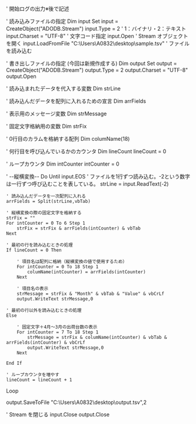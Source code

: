 ' 開始ログの出力※後で記述

' 読み込みファイルの指定 
Dim input
Set input = CreateObject("ADODB.Stream")
input.Type = 2    ' 1：バイナリ・2：テキスト
input.Charset = "UTF-8"    ' 文字コード指定
input.Open    ' Stream オブジェクトを開く
input.LoadFromFile "C:\Users\A0832\desktop\sample.tsv"    ' ファイルを読み込む

' 書き出しファイルの指定 (今回は新規作成する)
Dim output
Set output = CreateObject("ADODB.Stream")
output.Type = 2
output.Charset = "UTF-8"
output.Open

' 読み込まれたデータを代入する変数
Dim strLine

' 読み込んだデータを配列に入れるための宣言
Dim arrFields

' 表示用のメッセージ変数
Dim strMessage

' 固定文字格納用の変数
Dim strFix

' 0行目のカラムを格納する配列
Dim columName(18)

' 何行目を呼び込んでいるかのカウンタ
Dim lineCount
lineCount = 0

' ループカウンタ
Dim intCounter
intCounter = 0

' --縦横変換--
Do Until input.EOS
    ' ファイルを1行ずつ読み込む。-2という数字は一行ずつ呼び込むことを表している。
    strLine = input.ReadText(-2) 

    ' 読み込んだデータを一次配列に入れる
    arrFields = Split(strLine,vbTab) 

    ' 縦横変換の際の固定文字を格納する
    strFix = "" 
    For intCounter = 0 To 6 Step 1
        strFix = strFix & arrFields(intCounter) & vbTab
    Next

    ' 最初の行を読み込むときの処理
    If lineCount = 0 Then

        ' 項目名は配列に格納（縦横変換の値で使用するため）
        For intCounter = 0 To 18 Step 1
            columName(intCounter) = arrFields(intCounter)
        Next

        ' 項目名の表示
        strMessage = strFix & "Month" & vbTab & "Value" & vbCrLf
        output.WriteText strMessage,0

    ' 最初の行以外を読み込むときの処理
    Else

        ' 固定文字＋4月～3月の出荷台数の表示
        For intCounter = 7 To 18 Step 1
            strMessage = strFix & columName(intCounter) & vbTab & arrFields(intCounter) & vbCrLf
            output.WriteText strMessage,0
        Next 
        
    End If
    
    ' ループカウンタを増やす
    lineCount = lineCount + 1

Loop

output.SaveToFile "C:\Users\A0832\desktop\output.tsv",2

' Stream を閉じる
input.Close
output.Close
